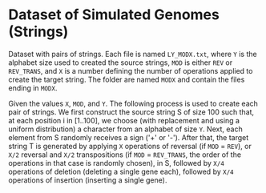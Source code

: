 # Dataset of Simulated Genomes (Strings)

Dataset with pairs of strings. Each file is named `LY_MODX.txt`, where `Y` is the alphabet size used to created the source strings, `MOD` is either `REV` or `REV_TRANS`, and `X` is a number defining the number of operations applied to create the target string. The folder are named `MODX` and contain the files ending in `MODX`.

Given the values `X`, `MOD`, and `Y`. The following process is used to create each pair of strings. We first construct the source string S of size 100 such that, at each position i in [1..100], we choose (with replacement and using a uniform distribution) a character from an alphabet of size `Y`. Next, each element from S randomly receives a sign ('+' or '-'). After that, the target string T is generated by applying `X` operations of reversal (if `MOD` = `REV`), or `X/2` reversal and `X/2` transpositions (if `MOD` = `REV_TRANS`, the order of the operations in that case is randomly chosen), in S, followed by `X/4` operations of deletion (deleting a single gene each), followed by `X/4` operations of insertion (inserting a single gene).

